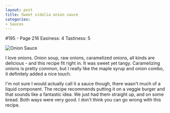 ```yaml
---
layout: post
title: Sweet vidalia onion sauce
categories:
- Sauces
---
```


#195 - Page 216
Easiness: 4
Tastiness: 5

![Onion Sauce](https://lh4.googleusercontent.com/-5REB4n5fRZM/TqMeO0dNTfI/AAAAAAAAj7M/Lt0Z00OF_rU/s640/IMG_0987.jpg)

I love onions. Onion soup, raw onions, caramelized onions, all kinds are delicious - and this recipe fit right in. It was sweet yet tangy. Caramelizing onions is pretty common, but I really like the maple syrup and onion combo, it definitely added a nice touch.

I'm not sure I would actually call it a sauce though, there wasn't much of a liquid component. The recipe recommends putting it on a veggie burger and that sounds like a fantastic idea. We just had them straight up, and on some bread. Both ways were very good. I don't think you can go wrong with this recipe.
